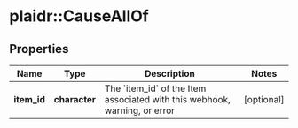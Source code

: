 # plaidr::CauseAllOf


## Properties
Name | Type | Description | Notes
------------ | ------------- | ------------- | -------------
**item_id** | **character** | The &#x60;item_id&#x60; of the Item associated with this webhook, warning, or error | [optional] 



